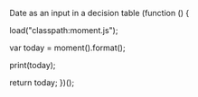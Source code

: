 
Date as an input in a decision table
(function () {
  
  load("classpath:moment.js");
  
  var today = moment().format();                         
  
  print(today);
  
  return today;
})();

